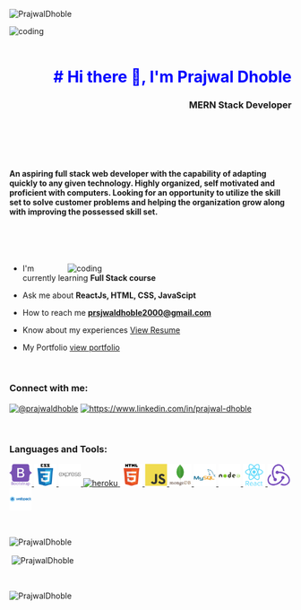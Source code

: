 

<!--
**PrajwalDhoble/PrajwalDhoble** is a ✨ _special_ ✨ repository because its `README.md` (this file) appears on your GitHub profile.

<p><img align="left" src="https://github-readme-stats.vercel.app/api/top-langs?username=prajwaldhoble&show_icons=true&locale=en&layout=compact" alt="prajwaldhoble" /></p>

<!-- <a href="https://medium.com/@prajwaldhoble" target="blank"><img align="center" src="https://raw.githubusercontent.com/rahuldkjain/github-profile-readme-generator/master/src/images/icons/Social/medium.svg" alt="@prajwaldhoble" height="30" width="40" /></a>
 -->
<!-- <a href="https://dev.to/prajwaldhoble" target="blank"><img align="center" src="https://raw.githubusercontent.com/rahuldkjain/github-profile-readme-generator/master/src/images/icons/Social/devto.svg" alt="prajwaldhoble" height="30" width="40" /></a> -->
<p align="left"> <img src="https://komarev.com/ghpvc/?username=PrajwalDhoble&label=Profile%20views&color=0e75b6&style=flat" alt="PrajwalDhoble" /> </p>
<!-- <p align="left"> <a href="https://github.com/ryo-ma/github-profile-trophy"><img src="https://github-profile-trophy.vercel.app/?username=prajwaldhoble" alt="prajwaldhoble" /></a> </p> -->
<img align="left" alt="coding" width="400" src="https://media.istockphoto.com/videos/young-man-cartoon-hd-animation-video-id1030543114?s=640x640"></img>
<br><br>
<h1 style="color:blue" align="right"># Hi there 👋, I'm Prajwal Dhoble</h1>
<h3 align="right">MERN Stack Developer</h3>
<br><br><br>
<br>
<h4>
   An aspiring full stack web
developer with the capability of
adapting quickly to any given
technology. Highly organized, self
motivated and proficient with
computers. Looking for an
opportunity to utilize the skill set
to solve customer problems and
helping the organization grow
along with improving the
possessed skill set.</h4>
<br><br><br>

<img align="right" alt="coding" width="400" src="https://cdn.dribbble.com/users/2401141/screenshots/5487982/developers-gif-showcase.gif"></img>

- I'm currently learning **Full Stack course**

- Ask me about **ReactJs, HTML, CSS, JavaScipt**

- How to reach me **prsjwaldhoble2000@gmail.com**

- Know about my experiences [View Resume](https://drive.google.com/file/d/1PvrtyTx5AfToiQ-maRkkVyxidUQtVMmO/view?usp=sharing)
- My Portfolio [view portfolio](https://prajwaldhoble1.netlify.app)
<br>
<h3 align="left">Connect with me:</h3>
<p align="left">
   <a href="https://medium.com/@prajwaldhoble" target="blank"><img align="center" src="https://raw.githubusercontent.com/rahuldkjain/github-profile-readme-generator/master/src/images/icons/Social/medium.svg" alt="@prajwaldhoble" height="30" width="40" /></a>
<a href="https://www.linkedin.com/in/prajwal-dhoble" target="blank"><img align="center" src="https://raw.githubusercontent.com/rahuldkjain/github-profile-readme-generator/master/src/images/icons/Social/linked-in-alt.svg" alt="https://www.linkedin.com/in/prajwal-dhoble" height="30" width="40" /></a>
<!-- <a href="https://www.leetcode.com/user8069c" target="blank"><img align="center" src="https://raw.githubusercontent.com/rahuldkjain/github-profile-readme-generator/master/src/images/icons/Social/leet-code.svg" alt="user8069c" height="30" width="40" /></a> -->
</p>
<br>
<h3 align="left">Languages and Tools:</h3>
<p align="left"> <a href="https://getbootstrap.com" target="_blank" rel="noreferrer"> <img src="https://raw.githubusercontent.com/devicons/devicon/master/icons/bootstrap/bootstrap-plain-wordmark.svg" alt="bootstrap" width="40" height="40"/> </a> <a href="https://www.w3schools.com/css/" target="_blank" rel="noreferrer"> <img src="https://raw.githubusercontent.com/devicons/devicon/master/icons/css3/css3-original-wordmark.svg" alt="css3" width="40" height="40"/> </a> <a href="https://expressjs.com" target="_blank" rel="noreferrer"> <img src="https://raw.githubusercontent.com/devicons/devicon/master/icons/express/express-original-wordmark.svg" alt="express" width="40" height="40"/> </a> <a href="https://heroku.com" target="_blank" rel="noreferrer"> <img src="https://www.vectorlogo.zone/logos/heroku/heroku-icon.svg" alt="heroku" width="40" height="40"/> </a> <a href="https://www.w3.org/html/" target="_blank" rel="noreferrer"> <img src="https://raw.githubusercontent.com/devicons/devicon/master/icons/html5/html5-original-wordmark.svg" alt="html5" width="40" height="40"/> </a> <a href="https://developer.mozilla.org/en-US/docs/Web/JavaScript" target="_blank" rel="noreferrer"> <img src="https://raw.githubusercontent.com/devicons/devicon/master/icons/javascript/javascript-original.svg" alt="javascript" width="40" height="40"/> </a> <a href="https://www.mongodb.com/" target="_blank" rel="noreferrer"> <img src="https://raw.githubusercontent.com/devicons/devicon/master/icons/mongodb/mongodb-original-wordmark.svg" alt="mongodb" width="40" height="40"/> </a> <a href="https://www.mysql.com/" target="_blank" rel="noreferrer"> <img src="https://raw.githubusercontent.com/devicons/devicon/master/icons/mysql/mysql-original-wordmark.svg" alt="mysql" width="40" height="40"/> </a> <a href="https://nodejs.org" target="_blank" rel="noreferrer"> <img src="https://raw.githubusercontent.com/devicons/devicon/master/icons/nodejs/nodejs-original-wordmark.svg" alt="nodejs" width="40" height="40"/> </a> <a href="https://reactjs.org/" target="_blank" rel="noreferrer"> <img src="https://raw.githubusercontent.com/devicons/devicon/master/icons/react/react-original-wordmark.svg" alt="react" width="40" height="40"/> </a> <a href="https://redux.js.org" target="_blank" rel="noreferrer"> <img src="https://raw.githubusercontent.com/devicons/devicon/master/icons/redux/redux-original.svg" alt="redux" width="40" height="40"/> </a> <a href="https://webpack.js.org" target="_blank" rel="noreferrer"> <img src="https://raw.githubusercontent.com/devicons/devicon/d00d0969292a6569d45b06d3f350f463a0107b0d/icons/webpack/webpack-original-wordmark.svg" alt="webpack" width="40" height="40"/> </a> </p>
<br>
<p><img align="left" src="https://github-readme-stats.vercel.app/api/top-langs?username=PrajwalDhoble&show_icons=true&locale=en&layout=compact" alt="PrajwalDhoble" /></p>
<br>
<p>&nbsp;<img align="center" src="https://github-readme-stats.vercel.app/api?username=PrajwalDhoble&show_icons=true&locale=en" alt="PrajwalDhoble" /></p>
<br>
<p><img align="center" src="https://github-readme-streak-stats.herokuapp.com/?user=PrajwalDhoble&" alt="PrajwalDhoble" /></p>

